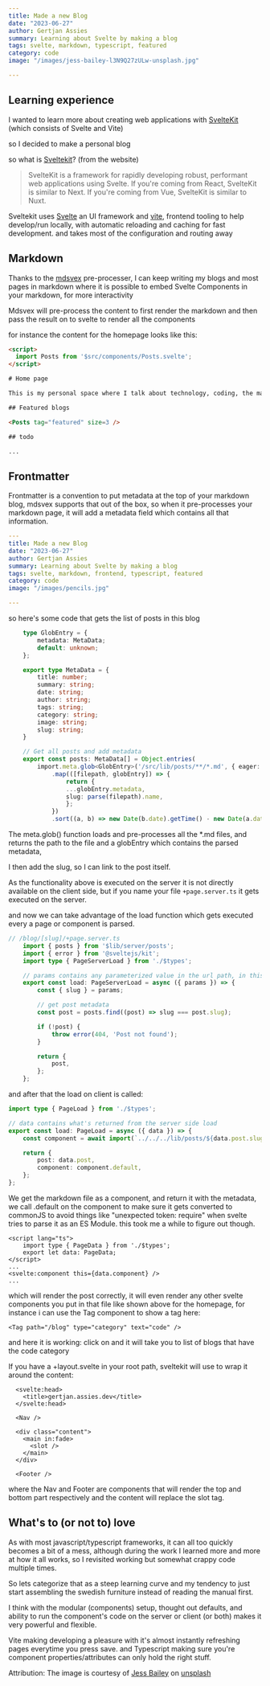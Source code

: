```yaml
---
title: Made a new Blog
date: "2023-06-27"
author: Gertjan Assies
summary: Learning about Svelte by making a blog
tags: svelte, markdown, typescript, featured
category: code
image: "/images/jess-bailey-l3N9Q27zULw-unsplash.jpg"

---
```


<script lang="ts">
    import Tag from '$src/components/Tag.svelte'
</script>

## Learning experience

I wanted to learn more about creating web applications with [SvelteKit](https://kit.svelte.dev/docs/introduction) (which consists of Svelte and Vite)

so I decided to make a personal blog

so what is [Sveltekit](https://kit.svelte.dev/)? (from the website)

> SvelteKit is a framework for rapidly developing robust, performant web applications using Svelte. If you're coming from React, SvelteKit is similar to Next. If you're coming from Vue, SvelteKit is similar to Nuxt.

Sveltekit uses [Svelte](https://svelte.dev/) an UI framework and [vite](https://vitejs.dev/), frontend tooling to help develop/run locally, with automatic reloading and caching for fast development.
and takes most of the configuration and routing away

## Markdown

Thanks to the [mdsvex](https://mdsvex.pngwn.io/) pre-processer, I can keep writing my blogs and most pages in markdown where it is possible to embed Svelte Components in your markdown, for more interactivity

Mdsvex will pre-process the content to first render the markdown and then pass the result on to svelte to render all the components

for instance the content for the homepage looks like this:

```html
<script>
  import Posts from '$src/components/Posts.svelte';
</script>

# Home page

This is my personal space where I talk about technology, coding, the maker space and anything else that interests me

## Featured blogs

<Posts tag="featured" size=3 />  

## todo

...

```

## Frontmatter

Frontmatter is a convention to put metadata at the top of your markdown blog, mdsvex supports that out of the box, so when it pre-processes your markdown page, it will add a metadata field which contains all that information.

```yaml
---
title: Made a new Blog
date: "2023-06-27"
author: Gertjan Assies
summary: Learning about Svelte by making a blog
tags: svelte, markdown, frontend, typescript, featured
category: code
image: "/images/pencils.jpg"

---
```

so here's some code that gets the list of posts in this blog

```typescript
    type GlobEntry = {
        metadata: MetaData;
        default: unknown;
    };

    export type MetaData = {
        title: number;
        summary: string;
        date: string;
        author: string;
        tags: string;
        category: string;
        image: string;
        slug: string;
    }

    // Get all posts and add metadata
    export const posts: MetaData[] = Object.entries(
        import.meta.glob<GlobEntry>('/src/lib/posts/**/*.md', { eager: true }))
            .map(([filepath, globEntry]) => {
                return {
                ...globEntry.metadata,
                slug: parse(filepath).name,
                };
            })
            .sort((a, b) => new Date(b.date).getTime() - new Date(a.date).getTime())

```

The meta.glob() function loads and pre-processes all the *.md files, and returns the path to the file and a globEntry which contains the parsed metadata,  

I then add the slug, so I can link to the post itself.

As the functionality above is executed on the server it is not directly available on the client side, but if you name your file `+page.server.ts` it gets executed on the server.

and now we can take advantage of the load function which gets executed every a page or component is parsed.

```typescript
// /blog/[slug]/+page.server.ts
    import { posts } from '$lib/server/posts';
    import { error } from '@sveltejs/kit';
    import type { PageServerLoad } from './$types';

    // params contains any parameterized value in the url path, in this case [slug]
    export const load: PageServerLoad = async ({ params }) => {
        const { slug } = params;

        // get post metadata
        const post = posts.find((post) => slug === post.slug);

        if (!post) {
            throw error(404, 'Post not found');
        }

        return {
            post,
        };
    };
```

and after that the load on client is called:

```typescript
import type { PageLoad } from './$types';

// data contains what's returned from the server side load
export const load: PageLoad = async ({ data }) => {
    const component = await import(`../../../lib/posts/${data.post.slug}.md`);

    return {
        post: data.post,
        component: component.default,
    };
};
```

We get the markdown file as a component, and return it with the metadata, we call .default on the component to make sure it gets converted to commonJS to avoid things like "unexpected token: require" when svelte tries to parse it as an ES Module. this took me a while to figure out though.

```svelte
<script lang="ts">
    import type { PageData } from './$types';
    export let data: PageData;
</script>
...
<svelte:component this={data.component} />
...

```

which will render the post correctly, it will even render any other svelte components you put in that file like shown above for the homepage, for instance i can use the Tag component to show a tag here:

```svelte
<Tag path="/blog" type="category" text="code" />
```

and here it is working: <Tag path="/blog" type="category" text="code" />  click on and it will take you to list of blogs that have the code category

If you have a +layout.svelte in your root path, sveltekit will use to wrap it around the content:

```svelte
  <svelte:head>
    <title>gertjan.assies.dev</title> 
  </svelte:head>
  
  <Nav />
  
  <div class="content">
    <main in:fade>
      <slot />
    </main>
  </div>
  
  <Footer />
```

where the Nav and Footer are components that will render the top and bottom part respectively and the content will replace the slot tag.

## What's to (or not to) love

As with most javascript/typescript frameworks, it can all too quickly becomes a bit of a mess, although during the work I learned more and more at how it all works, so I revisited working but somewhat crappy code multiple times.

So lets categorize that as a steep learning curve and my tendency to just start assembling the swedish furniture instead of reading the manual first.

I think with the modular (components) setup, thought out defaults, and ability to run the component's code on the server or client (or both) makes it very powerful and flexible.

Vite making developing a pleasure with it's almost instantly refreshing pages everytime you press save. and Typescript making sure you're component properties/attributes can only hold the right stuff.

Attribution: The image is courtesy of [Jess Bailey](https://unsplash.com/s/photos/jess-bailey) on [unsplash](https://unsplash.com/)
